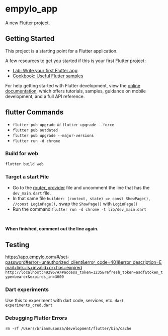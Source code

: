 # empylo_app

A new Flutter project.

## Getting Started

This project is a starting point for a Flutter application.

A few resources to get you started if this is your first Flutter project:

- [Lab: Write your first Flutter app](https://docs.flutter.dev/get-started/codelab)
- [Cookbook: Useful Flutter samples](https://docs.flutter.dev/cookbook)

For help getting started with Flutter development, view the
[online documentation](https://docs.flutter.dev/), which offers tutorials,
samples, guidance on mobile development, and a full API reference.

## flutter Commands

- `flutter pub upgrade` or `flutter upgrade --force`
- `flutter pub outdated`
- `flutter pub upgrade --major-versions`
- `flutter run -d chrome`

### Build for web
`flutter build web`

### Target a start File
- Go to the [router_provider](ib/services/router_provider.dart) file and uncomment the line that has the `dev_main.dart` file.
- In that same file `builder: (context, state) => const ShowPage(), //const LoginPage(),` swap the `ShowPage()` with `LoginPage()`
- Run the command
`flutter run -d chrome -t lib/dev_main.dart`

<br>

**When finished, comment out the line again.**

## Testing
https://app.empylo.com/#/set-password#error=unauthorized_client&error_code=401&error_description=Email+link+is+invalid+or+has+expired
`http://localhost:49296/#/#access_token=1235&refresh_token=asdf&token_type=bearer&expires_in=3600`


### Dart experiments

Use this to experiment with dart code, services, etc.
`dart experiments_cred.dart`

### Debugging Flutter Errors

`rm -rf /Users/brianmusonza/development/flutter/bin/cache`